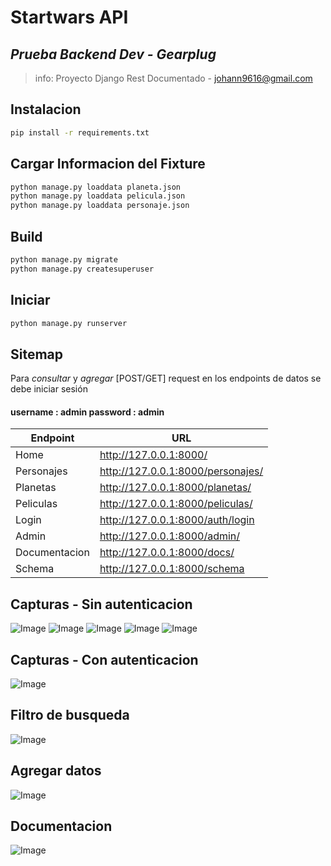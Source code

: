 # Startwars API
## _Prueba Backend Dev - Gearplug_
> info: Proyecto Django Rest Documentado - johann9616@gmail.com
## Instalacion
```sh
pip install -r requirements.txt
```
## Cargar Informacion del Fixture
```sh
python manage.py loaddata planeta.json
python manage.py loaddata pelicula.json
python manage.py loaddata personaje.json
```
## Build
```sh
python manage.py migrate
python manage.py createsuperuser
```
## Iniciar
```sh
python manage.py runserver
```

## Sitemap
Para _consultar_ y _agregar_ [POST/GET] request en los endpoints de datos se debe iniciar sesión
#### username : admin password : admin

| Endpoint | URL |
| ------ | ------ |
| Home | http://127.0.0.1:8000/ |
| Personajes | http://127.0.0.1:8000/personajes/ |
| Planetas | http://127.0.0.1:8000/planetas/ |
| Peliculas | http://127.0.0.1:8000/peliculas/ |
| Login | http://127.0.0.1:8000/auth/login |
| Admin | http://127.0.0.1:8000/admin/ |
| Documentacion | http://127.0.0.1:8000/docs/ |
| Schema | http://127.0.0.1:8000/schema |

## Capturas - Sin autenticacion
![Image](https://i.imgur.com/Nd1wluw.jpeg)
![Image](https://i.imgur.com/71y25Sf.jpeg)
![Image](https://i.imgur.com/Bc2IeF7.jpeg)
![Image](https://i.imgur.com/aGW3mFG.jpeg)
![Image](https://i.imgur.com/oXLGrUx.jpeg)
## Capturas - Con autenticacion
![Image](https://i.imgur.com/GT9Y0kx.jpeg)
## Filtro de busqueda
![Image](https://i.imgur.com/frZFiIG.jpeg)
## Agregar datos
![Image](https://i.imgur.com/yp6nlPM.jpeg)
## Documentacion
![Image](https://i.imgur.com/ZXVbrRs.jpeg)